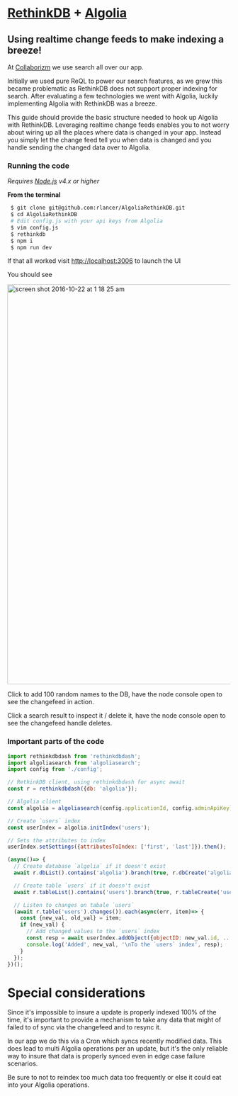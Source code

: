 [RethinkDB](https://www.rethinkdb.com) + [Algolia](https://www.algolia.com) 
=================

Using realtime change feeds to make indexing a breeze! 
------------------------------------------------------

At [Collaborizm](https://www.collaborizm.com) we use search all over our app. 

Initially we used pure ReQL to power our search features, as we grew this became problematic as RethinkDB does not support proper indexing for search. 
After evaluating a few technologies we went with Algolia, luckily implementing Algolia with RethinkDB was a breeze. 

This guide should provide the basic structure needed to hook up Algolia with RethinkDB. 
Leveraging realtime change feeds enables you to not worry about wiring up all the places where data is changed in your app. 
Instead you simply let the change feed tell you when data is changed and you handle sending the changed data over to Algolia.       

### Running the code
*Requires [Node.js](https://nodejs.org) v4.x or higher*


**From the terminal** 
```bash  
 $ git clone git@github.com:rlancer/AlgoliaRethinkDB.git
 $ cd AlgoliaRethinkDB
 # Edit config.js with your api keys from Algolia 
 $ vim config.js 
 $ rethinkdb
 $ npm i
 $ npm run dev
```
If that all worked visit [http://localhost:3006](http://localhost:3006) to launch the UI

You should see
 
<img width="903" alt="screen shot 2016-10-22 at 1 18 25 am" src="https://cloud.githubusercontent.com/assets/1339007/19617127/e1852ee0-97f5-11e6-9b53-ff47c5e27ef6.png">

Click to add 100 random names to the DB, have the node console open to see the changefeed in action.

Click a search result to inspect it / delete it, have the node console open to see the changefeed handle deletes.

### Important parts of the code
```javascript
import rethinkdbdash from 'rethinkdbdash';
import algoliasearch from 'algoliasearch';
import config from './config';

// RethinkDB client, using rethinkdbdash for async await
const r = rethinkdbdash({db: 'algolia'});

// Algolia client
const algolia = algoliasearch(config.applicationId, config.adminApiKey);

// Create `users` index
const userIndex = algolia.initIndex('users');

// Sets the attributes to index
userIndex.setSettings({attributesToIndex: ['first', 'last']}).then();

(async()=> {
  // Create database `algolia` if it doesn't exist
  await r.dbList().contains('algolia').branch(true, r.dbCreate('algolia'));

  // Create table `users` if it doesn't exist
  await r.tableList().contains('users').branch(true, r.tableCreate('users'));

  // Listen to changes on tabale `users`
  (await r.table('users').changes()).each(async(err, item)=> {
    const {new_val, old_val} = item;
    if (new_val) {
      // Add changed values to the `users` index
      const resp = await userIndex.addObject({objectID: new_val.id, ...new_val});
      console.log('Added', new_val, '\nTo the `users` index', resp);
    }
  });
})();
```


# Special considerations 

Since it's impossible to insure a update is properly indexed 100% of the time, it's important to provide a mechanism to take any data that might of failed to of sync via the changefeed and to resync it. 

In our app we do this via a Cron which syncs recently modified data. This does lead to multi Algolia operations per an update, but it's the only reliable way to insure that data is properly synced even in edge case failure scenarios. 

Be sure to not to reindex too much data too frequently or else it could eat into your Algolia operations.
